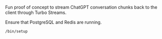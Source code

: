 Fun proof of concept to stream ChatGPT conversation chunks back to the client through Turbo Streams.

Ensure that PostgreSQL and Redis are running.

```
/bin/setup
```
